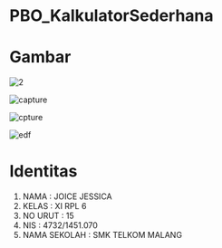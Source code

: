 # PBO_KalkulatorSederhana

<h1> Gambar </h1>

![2](https://cloud.githubusercontent.com/assets/22056134/19965775/28d0c976-a1fb-11e6-9d52-a31c3e37314c.JPG)

![capture](https://cloud.githubusercontent.com/assets/22056134/19965776/29015ee2-a1fb-11e6-9b6b-6a3889ccc857.JPG)

![cpture](https://cloud.githubusercontent.com/assets/22056134/19965777/29227a64-a1fb-11e6-9b90-0b5d72738ceb.JPG)

![edf](https://cloud.githubusercontent.com/assets/22056134/19965778/29254eec-a1fb-11e6-9deb-9a7aa49d040d.JPG)

<h1> Identitas </h1>

<ol>
<li> NAMA : JOICE JESSICA </li>
<li> KELAS : XI RPL 6 </li>
<li> NO URUT : 15 </li>
<li> NIS : 4732/1451.070 </li>
<li> NAMA SEKOLAH : SMK TELKOM MALANG </li>
</ol>
